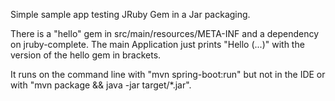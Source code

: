 Simple sample app testing JRuby Gem in a Jar packaging.

There is a "hello" gem in src/main/resources/META-INF and a dependency
on jruby-complete. The main Application just prints "Hello (...)" with 
the version of the hello gem in brackets.

It runs on the command line with "mvn spring-boot:run" but not in the IDE
or with "mvn package && java -jar target/*.jar".

